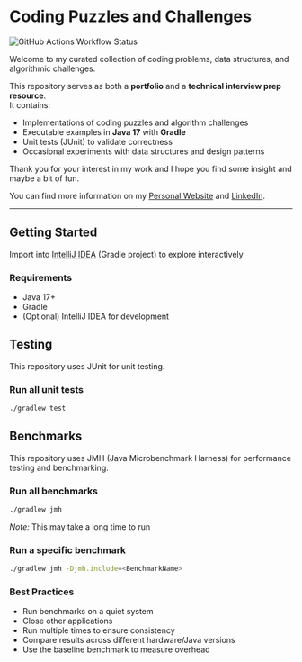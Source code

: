 # Coding Puzzles and Challenges

![GitHub Actions Workflow Status](https://img.shields.io/github/actions/workflow/status/8bitalex/coding-puzzles-and-challenges/gradle.yml)

Welcome to my curated collection of coding problems, data structures, and algorithmic challenges.

This repository serves as both a **portfolio** and a **technical interview prep resource**.  
It contains:
- Implementations of coding puzzles and algorithm challenges
- Executable examples in **Java 17** with **Gradle**
- Unit tests (JUnit) to validate correctness
- Occasional experiments with data structures and design patterns

Thank you for your interest in my work and I hope you find some insight and maybe a bit of fun.

You can find more information on my [Personal Website](https://www.alexsalerno.dev/) and [LinkedIn](https://www.linkedin.com/in/8bitalex/).

---

## Getting Started

Import into [IntelliJ IDEA](https://www.jetbrains.com/idea/download/) (Gradle project) to explore interactively

### Requirements
- Java 17+
- Gradle
- (Optional) IntelliJ IDEA for development

## Testing
This repository uses JUnit for unit testing.

### Run all unit tests
  ```bash
  ./gradlew test 
  ```

## Benchmarks
This repository uses JMH (Java Microbenchmark Harness) for performance testing and benchmarking.

### Run all benchmarks
  ```bash
  ./gradlew jmh
  ```

_Note:_ This may take a long time to run

### Run a specific benchmark
  ```bash
  ./gradlew jmh -Djmh.include=<BenchmarkName>
  ```

### Best Practices

- Run benchmarks on a quiet system
- Close other applications
- Run multiple times to ensure consistency
- Compare results across different hardware/Java versions
- Use the baseline benchmark to measure overhead